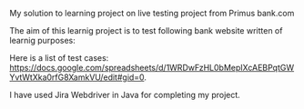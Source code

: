 My solution to learning project on live testing project from Primus bank.com

The aim of this learnig project is to test following bank website written of learnig purposes: 

Here is a list of test cases: https://docs.google.com/spreadsheets/d/1WRDwFzHL0bMepIXcAEBPqtGWYvtWtXka0rfG8XamkVU/edit#gid=0.

I have used Jira Webdriver in Java for completing my project.
